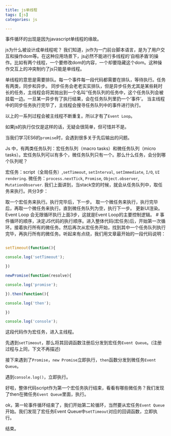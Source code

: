 ```yaml
---
title: js单线程
tags: [js]
categories: js

---
```


事件循环的出现是因为javascript单线程的缘故。

js为什么被设计成单线程呢？
我们知道，js作为一门前台脚本语言，是为了用户交互和操作dom等。在这种应用场景下，js必然不能进行多线程的‘自相矛盾’的操作。比如有两个线程，一个要修改dom的内容，一个却要隐藏这个dom。这种操作交互上的冲突制约了js只能是单线程。

单线程的意思是需要排队。每一个事件每一段代码都需要在排队，等待执行。任务有两类，同步和异步。
同步任务会老老实实排队，但是异步任务尤其是某些耗时长的任务，主线程会将其抛出到一个名叫‘’任务队列的任务中，这个任务队列会被挂载一边。一旦某一异步有了执行结果，会在任务队列里扔一个‘事件’。
当主线程中的同步任务执行完毕了，主线程会搜寻任务队列中的事件进行执行。

以上的一系列过程会被主线程不断重复。所以才有了`Event Loop`。

如果js的执行仅仅是这样的话，无疑会很简单，但可惜并不是。

<!--more-->


当我们学习ES6的`promise`时，会遇到很多关于先后输出的问题。

Js 中，有两类任务队列：宏任务队列（macro tasks）和微任务队列（micro tasks）。宏任务队列可以有多个，微任务队列只有一个。那么什么任务，会分到哪个队列呢？

宏任务：script（全局任务）,`setTimeout`, `setInterval`, `setImmediate`, `I/O`, `UI` `rendering`.
微任务：`process.nextTick`, `Promise`, `Object.observer`, `MutationObserver`.
我们上面讲到，当stack空的时候，就会从任务队列中，取任务来执行。共分3步：

取一个宏任务来执行。执行完毕后，下一步。
取一个微任务来执行，执行完毕后，再取一个微任务来执行。直到微任务队列为空，执行下一步。
更新UI渲染。
Event Loop 会无限循环执行上面3步，这就是Event Loop的主要控制逻辑。 #
事件循环的顺序，决定JS代码的执行顺序。进入整体代码(宏任务)后，开始第一次循环。接着执行所有的微任务。然后再次从宏任务开始，找到其中一个任务队列执行完毕，再执行所有的微任务。听起来有点绕，我们用文章最开始的一段代码说明：
```js

setTimeout(function(){

console.log('setTimeout');

})

newPromise(function(resolve){

console.log('promise');

}).then(function(){

console.log('then');

})

console.log('console');

```
这段代码作为宏任务，进入主线程。

先遇到`setTimeout`，那么将其回调函数注册后分发到宏任务`Event Queue`。(注册过程与上同，下文不再描述)

接下来遇到了`Promise`，`new Promise`立即执行，`then`函数分发到微任务`Event Queue`。

遇到`console.log()`，立即执行。

好啦，整体代码script作为第一个宏任务执行结束，看看有哪些微任务？我们发现了then在微任务`Event Queue`里面，执行。

ok，第一轮事件循环结束了，我们开始第二轮循环，当然要从宏任务`Event Queue`开始。我们发现了宏任务Event Queue中`setTimeout`对应的回调函数，立即执行。

结束。
